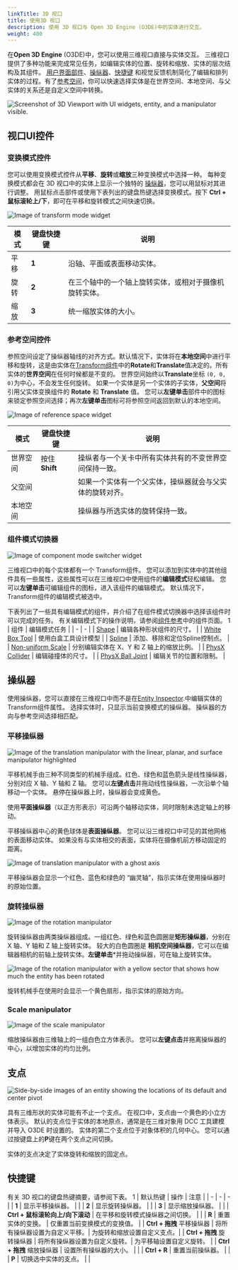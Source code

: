 ```yaml
---
linkTitle: 3D 视口
title: 使用3D 视口
description: 使用 3D 视口与 Open 3D Engine (O3DE)中的实体进行交互。
weight: 400
---
```


在**Open 3D Engine** (O3DE)中，您可以使用三维视口直接与实体交互。 三维视口提供了多种功能来完成常见任务，如编辑实体的位置、旋转和缩放、实体的层次结构及其组件。 [用户界面部件](#viewport-ui-widgets)、[操纵器](#manipulators)、[快捷键](#hotkeys) 和视觉反馈机制简化了编辑和排列实体的过程。有了[参考空间](reference-spaces)，你可以快速选择实体是在世界空间、本地空间、与父实体的关系还是自定义空间中转换。

![Screenshot of 3D Viewport with UI widgets, entity, and a manipulator visible.](/images/user-guide/editor/3d-viewport.png)

## 视口UI控件

### 变换模式控件

您可以使用变换模式控件从**平移**、**旋转**或**缩放**三种变换模式中选择一种。 每种变换模式都会在 3D 视口中的实体上显示一个独特的 [操纵器](#manipulators)，您可以用鼠标对其进行调整。 用鼠标点击部件或使用下表列出的键盘热键选择变换模式。按下 **Ctrl + 鼠标滚轮上/下**，即可在平移和旋转模式之间快速切换。

![Image of transform mode widget](/images/user-guide/editor/transform-widget.png)

| 模式 | 键盘快捷键 | 说明 |
| - | - | - |
| 平移 | **1** | 沿轴、平面或表面移动实体。|
| 旋转 | **2** | 在三个轴中的一个轴上旋转实体，或相对于摄像机旋转实体。 |
| 缩放 | **3** | 统一缩放实体的大小。 |

### 参考空间控件

参照空间设定了操纵器轴线的对齐方式。默认情况下，实体将在**本地空间**中进行平移和旋转，这是由实体在[Transform组件](/docs/user-guide/components/reference/transform)中的**Rotate**和**Translate**值决定的。所有实体的**世界空间**在任何时候都是不变的。 世界空间始终以**Translate**坐标 `(0, 0, 0)`为中心，不会发生任何旋转。 如果一个实体是另一个实体的子实体，**父空间**将引用父实体变换组件的 **Rotate** 和 **Translate** 值。 您可以**左键单击**部件中的图标来锁定参照空间选择；再次**左键单击**图标可将参照空间返回到默认的本地空间。

![Image of reference space widget](/images/user-guide/editor/reference-space-widget.png)

| 模式 | 键盘快捷键 | 说明 |
| - | - | - |
| 世界空间 | 按住 **Shift** | 操纵者与一个关卡中所有实体共有的不变世界空间保持一致。 |
| 父空间 | | 如果一个实体有一个父实体，操纵器就会与父实体的旋转对齐。 |
| 本地空间 | | 操纵器与所选实体的旋转保持一致。 |

### 组件模式切换器

![Image of component mode switcher widget](/images/user-guide/editor/component-mode-switcher.png)

三维视口中的每个实体都有一个 Transform组件。 您可以添加到实体中的其他组件具有一些属性，这些属性可以在三维视口中使用组件的**编辑模式**轻松编辑。 您可以**左键单击**可编辑组件的图标，进入该组件的编辑模式。 默认情况下，Transform组件的编辑模式被选中。

下表列出了一些具有编辑模式的组件，并介绍了在组件模式切换器中选择该组件时可以完成的任务。 有关编辑模式下的操作说明，请参阅[组件参考](/docs/user-guide/components/reference/)中的组件页面。
1
| 组件 | 编辑模式任务 |
| - | - |
| [Shape](/docs/user-guide/components/reference/shape) | 编辑各种形状组件的尺寸。 |
| [White Box Tool](/docs/user-guide/components/reference/shape/white-box) | 使用白盒工具设计模型 |
| [Spline](/docs/user-guide/components/reference/shape/spline) | 添加、移除和定位Spline控制点。 |
| [Non-uniform Scale](/docs/user-guide/components/reference/non-uniform-scale) | 分别编辑实体在 X、Y 和 Z 轴上的缩放比例。 |
| [PhysX Collider](/docs/user-guide/components/reference/physx/collider) | 编辑碰撞体的尺寸。 |
| [PhysX Ball Joint](/docs/user-guide/components/reference/physx/ball-joint) | 编辑关节的位置和限制。 |

## 操纵器

使用操纵器，您可以直接在三维视口中而不是在[Entity Inspector](../entity-inspector).中编辑实体的Transform组件属性。 选择实体时，只显示当前变换模式的操纵器。 操纵器的方向与参考空间选择相匹配。 

### 平移操纵器

![Image of the translation manipulator with the linear, planar, and surface manipulator highlighted](/images/user-guide/editor/transform-manipulator.png)

平移机械手由三种不同类型的机械手组成。红色、绿色和蓝色箭头是线性操纵器，分别对应 X 轴、Y 轴和 Z 轴。 您可以**左键点击**并拖动线性操纵器，一次沿单个轴移动一个实体。 悬停在操纵器上时，操纵器会变成黄色。

使用**平面操纵器**（以正方形表示）可沿两个轴移动实体，同时限制未选定轴上的移动。

平移操纵器中心的黄色球体是**表面操纵器**。 您可以沿三维视口中可见的其他网格的表面移动实体。 如果没有与实体相交的表面，实体将在摄像机前方移动固定的距离。

![Image of translation manipulator with a ghost axis](/images/user-guide/editor/ghost-axis.png)

平移操纵器会显示一个红色、蓝色和绿色的 “幽灵轴”，指示实体在使用操纵器时的原始位置。

### 旋转操纵器

![Image of the rotation manipulator](/images/user-guide/editor/rotation-manipulator.png)

旋转操纵器由两类操纵器组成。一组红色、绿色和蓝色圆圈是**矩形操纵器**，分别在 X 轴、Y 轴和 Z 轴上旋转实体。 较大的白色圆圈是 **相机空间操纵器**，它可以在编辑器相机的前轴上旋转实体。**左键单击***并拖动操纵器，可在轴上旋转实体。

![Image of the rotation manipulator with a yellow sector that shows how much the entity has been rotated](/images/user-guide/editor/rotation-feedback.png)

旋转机械手在使用时会显示一个黄色扇形，指示实体的原始方向。

### Scale manipulator

![Image of the scale manipulator](/images/user-guide/editor/scale-manipulator.png)

缩放操纵器由三维轴上的一组白色立方体表示。 您可以**左键点击**并拖离操纵器的中心，以增加实体的均匀比例。

## 支点

![Side-by-side images of an entity showing the locations of its default and center pivot](/images/user-guide/editor/pivots.png)

具有三维形状的实体可能有不止一个支点。 在视口中，支点由一个黄色的小立方体表示。 默认的支点位于实体的本地原点，通常是在三维对象用 DCC 工具建模并导入 O3DE 时设置的。 实体的第二个支点位于对象体积的几何中心。 您可以通过按键盘上的**P**键在两个支点之间切换。

实体的支点决定了实体旋转和缩放的固定点。

## 快捷键

有关 3D 视口的键盘热键摘要，请参阅下表。
1
| 默认热键 | 操作 | 注意 |
| - | - | - |
| **1** | 显示平移操纵器。 |  |
| **2** | 显示旋转操纵器。 |  |
| **3** | 显示缩放操纵器。 |  |
| **Ctrl + 鼠标滚轮向上/向下滚动** | 在平移和旋转模式操纵器之间切换。 |  |
| **R** | 重置实体的变换。 | 仅重置当前变换模式的变换值。 |
| **Ctrl + 拖拽** 平移操纵器 | 将所有操纵器设置为自定义平移。| 为旋转和缩放设置自定义支点。|
| **Ctrl + 拖拽** 旋转操纵器 | 将所有操纵器设置为自定义旋转。| 为平移轴设置自定义旋转。 |
| **Ctrl + 拖拽** 缩放操纵器 | 设置所有操纵器的大小。 |  |
| **Ctrl + R** | 重置当前操纵器。 |  |
| **P** | 切换选中实体的支点。 |  |
